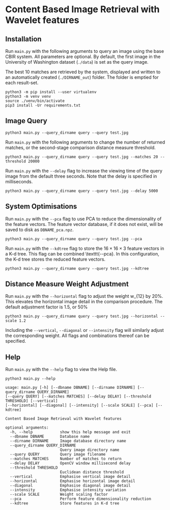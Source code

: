 # Content Based Image Retrieval with Wavelet features

## Installation

Run `main.py` with the following arguments to query an image using the base CBIR system. All parameters are optional. By
default, the first image in the University of Washington dataset (`./data`) is set as the query image.

The best 10 matches are retrieved by the system, displayed and written to an automatically created (`./DIRNAME_out`)
folder. The folder is emptied for each result-set.

```
python3 -m pip install --user virtualenv
python3 -m venv venv
source ./venv/bin/activate
pip3 install -Ur requirements.txt
```

## Image Query

```
python3 main.py --query_dirname query --query test.jpg 
```

Run `main.py` with the following arguments to change the number of returned matches, or the second-stage comparison
distance measure threshold.

```
python3 main.py --query_dirname query --query test.jpg --matches 20 --threshold 20000
```

Run `main.py` with the `--delay` flag to increase the viewing time of the query image from the default three seconds.
Note that the delay is specified in milliseconds.

```
python3 main.py --query_dirname query --query test.jpg --delay 5000
```

## System Optimisations

Run `main.py` with the `--pca` flag to use PCA to reduce the dimensionality of the feature vectors. The feature vector
database, if it does not exist, will be saved to disk as `DBNAME_pca.npz`.

```
python3 main.py --query_dirname query --query test.jpg --pca
```

Run `main.py` with the `--kdtree` flag to store the $16 \times 16 \times 3$ feature vectors in a K-d tree. This flag can
be combined \texttt{--pca}. In this configuration, the K-d tree stores the reduced feature vectors.

```
python3 main.py --query_dirname query --query test.jpg --kdtree
```

## Distance Measure Weight Adjustment

Run `main.py` with the `--horizontal` flag to adjust the weight w_{12} by 20%. This elevates the horizontal image detail
in the comparison procedure. The default adjustment factor is 1.5, or 50%

```
python3 main.py --query_dirname query --query test.jpg --horizontal --scale 1.2
```

Including the `--vertical`, `--diagonal` or `--intensity` flag will similarly adjust the corresponding weight. All flags
and combinations thereof can be specified.

## Help

Run `main.py` with the `--help` flag to view the Help file.

```
python3 main.py --help
```

```
usage: main.py [-h] [--dbname DBNAME] [--dirname DIRNAME] [--query_dirname QUERY_DIRNAME] 
[--query QUERY] [--matches MATCHES] [--delay DELAY] [--threshold THRESHOLD] [--vertical] 
[--horizontal] [--diagonal] [--intensity] [--scale SCALE] [--pca] [--kdtree]

Content Based Image Retrieval with Wavelet features

optional arguments:
  -h, --help            show this help message and exit
  --dbname DBNAME       Database name
  --dirname DIRNAME     Image database directory name
  --query_dirname QUERY_DIRNAME
                        Query image directory name
  --query QUERY         Query image filename
  --matches MATCHES     Number of matches to return
  --delay DELAY         OpenCV window millisecond delay
  --threshold THRESHOLD
                        Euclidean distance threshold
  --vertical            Emphasise vertical image detail
  --horizontal          Emphasise horizontal image detail
  --diagonal            Emphasise diagonal image detail
  --intensity           Emphasise intensity variation
  --scale SCALE         Weight scaling factor
  --pca                 Perform feature dimensionality reduction
  --kdtree              Store features in K-d tree

```